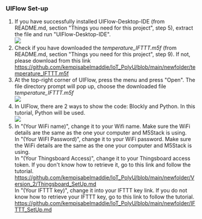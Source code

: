 ### UIFlow Set-up
1) If you have successfully installed UIFlow-Desktop-IDE (from README.md, section "Things you need for this project", step 5), extract the file and run "UIFlow-Desktop-IDE". <br/> <img src="https://user-images.githubusercontent.com/56757186/110102736-1ac20000-7de0-11eb-99e0-083316a503b4.png">
2) Check if you have downloaded the _temperature_IFTTT.m5f_ (from README.md, section "Things you need for this project", step 9). If not, please download from this link <br/> <https://github.com/kempisabelmaddie/IoT_PolyU/blob/main/newfolder/temperature_IFTTT.m5f>
3) At the top-right corner of UIFlow, press the menu and press "Open". The file directory prompt will pop up, choose the downloaded file _temperature_IFTTT.m5f_ <br/> <img src="https://user-images.githubusercontent.com/56757186/110104799-91f89380-7de2-11eb-990a-d274b2ce6568.png">
4) In UIFlow, there are 2 ways to show the code: Blockly and Python. In this tutorial, Python will be used.<br/> <img src='https://user-images.githubusercontent.com/80112384/114703570-0d415380-9d58-11eb-8086-2604dd588f54.png'>
5) In "(Your WiFi name)", change it to your Wifi name. Make sure the WiFi details are the same as the one your computer and M5Stack is using. <br/> In "(Your WiFI Password)", change it to your WiFi password. Make sure the WiFi details are the same as the one your computer and M5Stack is using. <br/>In "(Your Thingsboard Access)", change it to your Thingsboard access token. If you don't know how to retrieve it, go to this link and follow the tutorial. <https://github.com/kempisabelmaddie/IoT_PolyU/blob/main/newfolder/Version_2/Thingsboard_SetUp.md></br> In "(Your IFTTT key)", change it into your IFTTT key link. If you do not know how to retrieve your IFTTT key, go to this link to follow the tutorial.<br/> <https://github.com/kempisabelmaddie/IoT_PolyU/blob/main/newfolder/IFTTT_SetUp.md>
